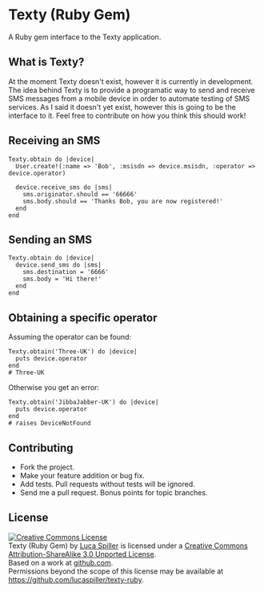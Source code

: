 # Texty (Ruby Gem)

A Ruby gem interface to the Texty application.

## What is Texty?

At the moment Texty doesn't exist, however it is currently in development. The idea behind Texty is to provide a programatic way to send and receive SMS messages from a mobile device in order to automate testing of SMS services. As I said it doesn't yet exist, however this is going to be the interface to it. Feel free to contribute on how you think this should work!

## Receiving an SMS

    Texty.obtain do |device|
      User.create!(:name => 'Bob', :msisdn => device.msisdn, :operator => device.operator)
      
      device.receive_sms do |sms|
        sms.originator.should == '66666'
        sms.body.should == 'Thanks Bob, you are now registered!'
      end
    end

## Sending an SMS

    Texty.obtain do |device|
      device.send_sms do |sms|
        sms.destination = '6666'
        sms.body = 'Hi there!'
      end
    end

## Obtaining a specific operator

Assuming the operator can be found:

    Texty.obtain('Three-UK') do |device|
      puts device.operator
    end
    # Three-UK

Otherwise you get an error:

    Texty.obtain('JibbaJabber-UK') do |device|
      puts device.operator
    end
    # raises DeviceNotFound

## Contributing

* Fork the project.
* Make your feature addition or bug fix.
* Add tests. Pull requests without tests will be ignored.
* Send me a pull request. Bonus points for topic branches.

## License

<a rel="license" href="http://creativecommons.org/licenses/by-sa/3.0/"><img alt="Creative Commons License" style="border-width:0" src="http://i.creativecommons.org/l/by-sa/3.0/88x31.png" /></a><br /><span xmlns:dct="http://purl.org/dc/terms/" href="http://purl.org/dc/dcmitype/InteractiveResource" property="dct:title" rel="dct:type">Texty (Ruby Gem)</span> by <a xmlns:cc="http://creativecommons.org/ns#" href="https://github.com/lucaspiller/texty-ruby" property="cc:attributionName" rel="cc:attributionURL">Luca Spiller</a> is licensed under a <a rel="license" href="http://creativecommons.org/licenses/by-sa/3.0/">Creative Commons Attribution-ShareAlike 3.0 Unported License</a>.<br />Based on a work at <a xmlns:dct="http://purl.org/dc/terms/" href="https://github.com/lucaspiller/texty-ruby" rel="dct:source">github.com</a>.<br />Permissions beyond the scope of this license may be available at <a xmlns:cc="http://creativecommons.org/ns#" href="https://github.com/lucaspiller/texty-ruby" rel="cc:morePermissions">https://github.com/lucaspiller/texty-ruby</a>.

